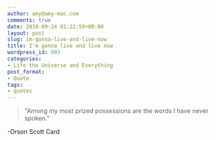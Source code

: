 ```yaml
---
author: amy@amy-mac.com
comments: true
date: 2010-09-24 01:22:59+00:00
layout: post
slug: im-gonna-live-and-live-now
title: I'm gonna live and live now
wordpress_id: 993
categories:
- Life the Universe and Everything
post_format:
- Quote
tags:
- quotes
---
```


> "Among my most prized possessions are the words I have never spoken."


-Orson Scott Card
